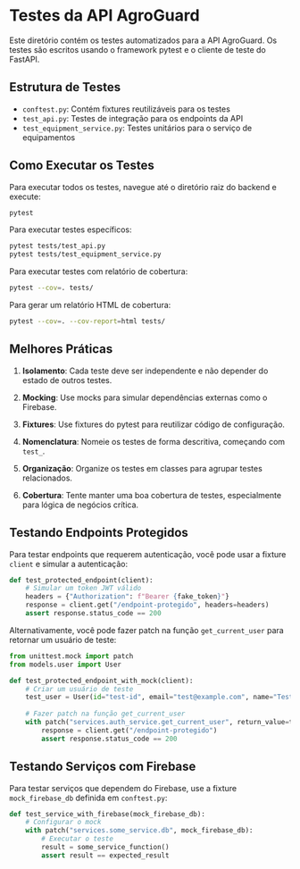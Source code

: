 # Testes da API AgroGuard

Este diretório contém os testes automatizados para a API AgroGuard. Os testes são escritos usando o framework pytest e o cliente de teste do FastAPI.

## Estrutura de Testes

- `conftest.py`: Contém fixtures reutilizáveis para os testes
- `test_api.py`: Testes de integração para os endpoints da API
- `test_equipment_service.py`: Testes unitários para o serviço de equipamentos

## Como Executar os Testes

Para executar todos os testes, navegue até o diretório raiz do backend e execute:

```bash
pytest
```

Para executar testes específicos:

```bash
pytest tests/test_api.py
pytest tests/test_equipment_service.py
```

Para executar testes com relatório de cobertura:

```bash
pytest --cov=. tests/
```

Para gerar um relatório HTML de cobertura:

```bash
pytest --cov=. --cov-report=html tests/
```

## Melhores Práticas

1. **Isolamento**: Cada teste deve ser independente e não depender do estado de outros testes.

2. **Mocking**: Use mocks para simular dependências externas como o Firebase.

3. **Fixtures**: Use fixtures do pytest para reutilizar código de configuração.

4. **Nomenclatura**: Nomeie os testes de forma descritiva, começando com `test_`.

5. **Organização**: Organize os testes em classes para agrupar testes relacionados.

6. **Cobertura**: Tente manter uma boa cobertura de testes, especialmente para lógica de negócios crítica.

## Testando Endpoints Protegidos

Para testar endpoints que requerem autenticação, você pode usar a fixture `client` e simular a autenticação:

```python
def test_protected_endpoint(client):
    # Simular um token JWT válido
    headers = {"Authorization": f"Bearer {fake_token}"}
    response = client.get("/endpoint-protegido", headers=headers)
    assert response.status_code == 200
```

Alternativamente, você pode fazer patch na função `get_current_user` para retornar um usuário de teste:

```python
from unittest.mock import patch
from models.user import User

def test_protected_endpoint_with_mock(client):
    # Criar um usuário de teste
    test_user = User(id="test-id", email="test@example.com", name="Test User")
    
    # Fazer patch na função get_current_user
    with patch("services.auth_service.get_current_user", return_value=test_user):
        response = client.get("/endpoint-protegido")
        assert response.status_code == 200
```

## Testando Serviços com Firebase

Para testar serviços que dependem do Firebase, use a fixture `mock_firebase_db` definida em `conftest.py`:

```python
def test_service_with_firebase(mock_firebase_db):
    # Configurar o mock
    with patch("services.some_service.db", mock_firebase_db):
        # Executar o teste
        result = some_service_function()
        assert result == expected_result
```